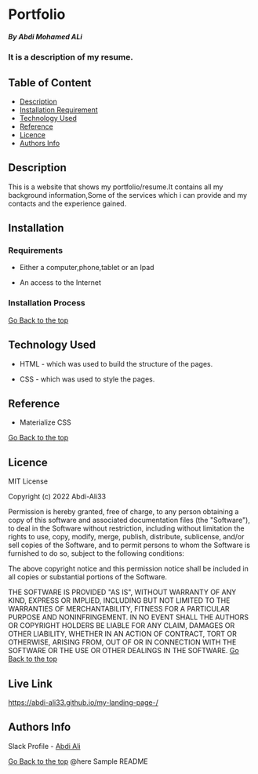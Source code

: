 # Portfolio
 
 ##### By Abdi Mohamed ALi 
 ### It is a description of my resume.
 
 ## Table of Content
 
 + [Description](#description)
 + [Installation Requirement](#Installation)
 + [Technology Used](#technology-used)
 + [Reference](#reference)
 + [Licence](#licence)
 + [Authors Info](#author-Info)
 
 ## Description
 <p>This is  a website that shows my portfolio/resume.It contains all my background information,Some of the services which i can provide and my contacts and the experience gained.</p>
 
 ## Installation
 
 ### Requirements
 
 * Either a computer,phone,tablet or an Ipad
 
 * An access to the Internet
 
 ### Installation Process
 
 [Go Back to the top](#portfolio)
 ## Technology Used
 * HTML - which was used to build the structure of the pages.
 
 * CSS - which was used to style the pages.
 
 ## Reference
 * Materialize CSS
 
 [Go Back to the top](#portfolio)
 
 ## Licence
 MIT License

Copyright (c) 2022 Abdi-Ali33

Permission is hereby granted, free of charge, to any person obtaining a copy
of this software and associated documentation files (the "Software"), to deal
in the Software without restriction, including without limitation the rights
to use, copy, modify, merge, publish, distribute, sublicense, and/or sell
copies of the Software, and to permit persons to whom the Software is
furnished to do so, subject to the following conditions:

The above copyright notice and this permission notice shall be included in all
copies or substantial portions of the Software.

THE SOFTWARE IS PROVIDED "AS IS", WITHOUT WARRANTY OF ANY KIND, EXPRESS OR
IMPLIED, INCLUDING BUT NOT LIMITED TO THE WARRANTIES OF MERCHANTABILITY,
FITNESS FOR A PARTICULAR PURPOSE AND NONINFRINGEMENT. IN NO EVENT SHALL THE
AUTHORS OR COPYRIGHT HOLDERS BE LIABLE FOR ANY CLAIM, DAMAGES OR OTHER
LIABILITY, WHETHER IN AN ACTION OF CONTRACT, TORT OR OTHERWISE, ARISING FROM,
OUT OF OR IN CONNECTION WITH THE SOFTWARE OR THE USE OR OTHER DEALINGS IN THE
SOFTWARE.
 [Go Back to the top](#portfolio)

 ## Live Link
 https://abdi-ali33.github.io/my-landing-page-/
 
 ## Authors Info
 
 Slack Profile - [Abdi Ali](https://app.slack.com/client/T0101L740P4/D032HD8S7CP)
 
 
 [Go Back to the top](#portfolio)
@here Sample README